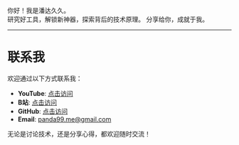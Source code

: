  
你好！我是潘达久久。  
研究好工具，解锁新神器，探索背后的技术原理。
分享给你，成就于我。

---

# 联系我

欢迎通过以下方式联系我：

- **YouTube**: [点击访问](https://youtube.com/channel/UCiUE5jm-5JfXITM0T5Fao3A?si=mSpdzphvhl7cKpJE)  
- **B站**: [点击访问](https://space.bilibili.com/3546641114073424)  
- **GitHub**: [点击访问](https://github.com/panda99-andy)  
- **Email**: panda99.me@gmail.com 

无论是讨论技术，还是分享心得，都欢迎随时交流！
